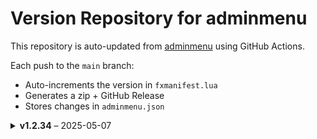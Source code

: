 # Version Repository for adminmenu

This repository is auto-updated from [adminmenu](https://github.com/jumalley/adminmenu) using GitHub Actions.

Each push to the `main` branch:
- Auto-increments the version in `fxmanifest.lua`
- Generates a zip + GitHub Release
- Stores changes in `adminmenu.json`

<details>
<summary><strong>v1.2.34</strong> – 2025-05-07</summary>

**Changed Files:**


</details>
